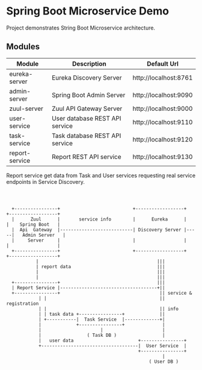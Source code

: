 # Spring Boot Microservice Demo

Project demonstrates String Boot Microservice architecture.

## Modules

| Module         | Description                    | Default Url           |
| -------------- | ------------------------------ | --------------------- |
| eureka-server  | Eureka Discovery Server        | http://localhost:8761 |
| admin-server   | Spring Boot Admin Server       | http://localhost:9090 |
| zuul-server    | Zuul API Gateway Server        | http://localhost:9000 |
| user-service   | User database REST API service | http://localhost:9110 |
| task-service   | Task database REST API service | http://localhost:9120 |
| report-service | Report REST API service        | http://localhost:9130 |


Report service get data from Task and User services requesting real
service endpoints in Service Discovery.



```

  
  
  +----------------+                           +------------------+     +------------------+
  |      Zuul      |       service info        |      Eureka      |     |    Spring Boot   |
  |  Api  Gateway  |---------------------------| Discovery Server |-----|   Admin Server   |
  |     Server     |                           |                  |     |                  |
  +----------------+                           +------------------+     +------------------+
           |                                            |||
           | report data                                |||
           |                                            |||
           |                                            |||
  +----------------+                                    |||
  | Report Service |------------------------------------+||
  +----------------+                                     || service &
            | |                                          || registration
            | |                                          || info
            | | task data +----------------+             ||
            | +-----------|  Task Service  |-------------+|
            |             +----------------+              |
            |                      |                      |
            |                 ( Task DB )                 |
            |   user data                        +----------------+
            +------------------------------------|  User Service  |
                                                 +----------------+
                                                          |
                                                     ( User DB )
```
